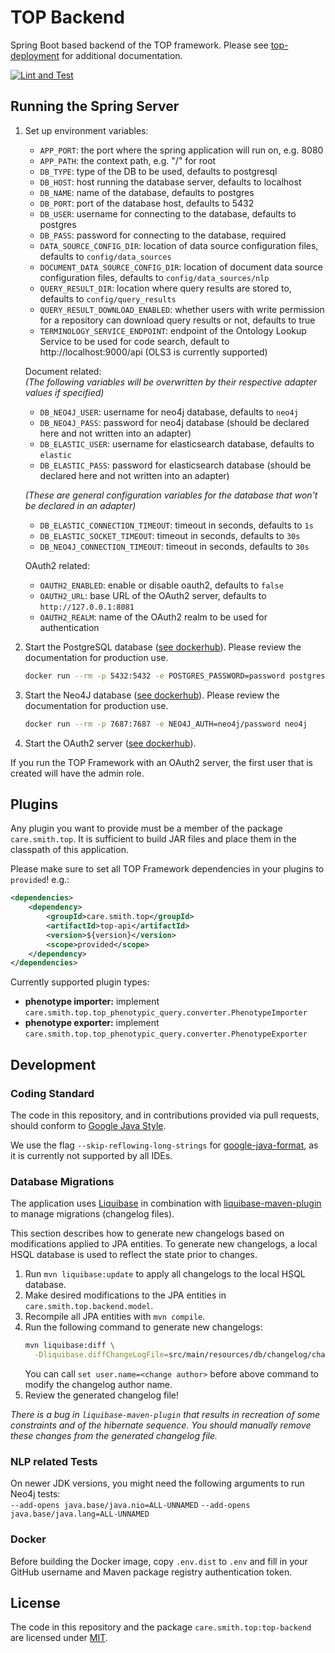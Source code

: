 # TOP Backend

Spring Boot based backend of the TOP framework. Please see [top-deployment](https://onto-med.github.io/top-deployment)
for additional documentation.

[![Lint and Test](https://github.com/Onto-Med/top-backend/actions/workflows/lint-and-test.yml/badge.svg)](https://github.com/Onto-Med/top-backend/actions/workflows/lint-and-test.yml)

## Running the Spring Server

1. Set up environment variables:
    * `APP_PORT`: the port where the spring application will run on, e.g. 8080
    * `APP_PATH`: the context path, e.g. "/" for root
    * `DB_TYPE`: type of the DB to be used, defaults to postgresql
    * `DB_HOST`: host running the database server, defaults to localhost
    * `DB_NAME`: name of the database, defaults to postgres
    * `DB_PORT`: port of the database host, defaults to 5432
    * `DB_USER`: username for connecting to the database, defaults to postgres
    * `DB_PASS`: password for connecting to the database, required
    * `DATA_SOURCE_CONFIG_DIR`: location of data source configuration files, defaults to `config/data_sources`
    * `DOCUMENT_DATA_SOURCE_CONFIG_DIR`: location of document data source configuration files, defaults to `config/data_sources/nlp`
    * `QUERY_RESULT_DIR`: location where query results are stored to, defaults to `config/query_results`
    * `QUERY_RESULT_DOWNLOAD_ENABLED`: whether users with write permission for a repository can download query results
      or not, defaults to true
    * `TERMINOLOGY_SERVICE_ENDPOINT`: endpoint of the Ontology Lookup Service to be used for code search, default
      to http://localhost:9000/api (OLS3 is currently supported)  

   Document related:  
   *(The following variables will be overwritten by their respective adapter values if specified)*  
    * `DB_NEO4J_USER`: username for neo4j database, defaults to `neo4j`
    * `DB_NEO4J_PASS`: password for neo4j database (should be declared here and not written into an adapter)
    * `DB_ELASTIC_USER`: username for elasticsearch database, defaults to `elastic`
    * `DB_ELASTIC_PASS`: password for elasticsearch database (should be declared here and not written into an adapter)

   *(These are general configuration variables for the database that won't be declared in an adapter)*  
    * `DB_ELASTIC_CONNECTION_TIMEOUT`: timeout in seconds, defaults to `1s`
    * `DB_ELASTIC_SOCKET_TIMEOUT`: timeout in seconds, defaults to `30s`
    * `DB_NEO4J_CONNECTION_TIMEOUT`: timeout in seconds, defaults to `30s`  

   OAuth2 related:
    * `OAUTH2_ENABLED`: enable or disable oauth2, defaults to `false`
    * `OAUTH2_URL`: base URL of the OAuth2 server, defaults to `http://127.0.0.1:8081`
    * `OAUTH2_REALM`: name of the OAuth2 realm to be used for authentication
2. Start the PostgreSQL database ([see dockerhub](https://hub.docker.com/_/postgres)). Please review the documentation
   for production use.
    ```sh
    docker run --rm -p 5432:5432 -e POSTGRES_PASSWORD=password postgres
    ```
3. Start the Neo4J database ([see dockerhub](https://hub.docker.com/_/neo4j)). Please review the documentation for
   production use.
    ```sh
    docker run --rm -p 7687:7687 -e NEO4J_AUTH=neo4j/password neo4j
    ```
4. Start the OAuth2 server ([see dockerhub](https://hub.docker.com/r/bitnami/keycloak)).

If you run the TOP Framework with an OAuth2 server, the first user that is created will have the admin role.

## Plugins

Any plugin you want to provide must be a member of the package `care.smith.top`.
It is sufficient to build JAR files and place them in the classpath of this application.

Please make sure to set all TOP Framework dependencies in your plugins to `provided`! e.g.:

```xml
<dependencies>
    <dependency>
        <groupId>care.smith.top</groupId>
        <artifactId>top-api</artifactId>
        <version>${version}</version>
        <scope>provided</scope>
    </dependency>
</dependencies>
```

Currently supported plugin types:

* **phenotype importer:** implement `care.smith.top.top_phenotypic_query.converter.PhenotypeImporter`
* **phenotype exporter:** implement `care.smith.top.top_phenotypic_query.converter.PhenotypeExporter`

## Development

### Coding Standard

The code in this repository, and in contributions provided via pull requests, should conform
to [Google Java Style](https://google.github.io/styleguide/javaguide.html).

We use the flag `--skip-reflowing-long-strings` for [google-java-format](https://github.com/google/google-java-format),
as it is currently not supported by all IDEs.

### Database Migrations

The application uses [Liquibase](https://www.liquibase.org) in combination with
[liquibase-maven-plugin](https://docs.liquibase.com/tools-integrations/maven/home.html) to manage migrations (changelog
files).

This section describes how to generate new changelogs based on modifications applied to JPA entities.
To generate new changelogs, a local HSQL database is used to reflect the state prior to changes.

1. Run `mvn liquibase:update` to apply all changelogs to the local HSQL database.
2. Make desired modifications to the JPA entities in `care.smith.top.backend.model`.
3. Recompile all JPA entities with `mvn compile`.
4. Run the following command to generate new changelogs:
   ```sh
   mvn liquibase:diff \
     -Dliquibase.diffChangeLogFile=src/main/resources/db/changelog/changesets/<timestamp>-<changelog name>.yaml
   ```
   You can call `set user.name=<change author>` before above command to modify the changelog author name.
5. Review the generated changelog file!

*There is a bug in `liquibase-maven-plugin` that results in recreation of some constraints and of the hibernate
sequence.
You should manually remove these changes from the generated changelog file.*

### NLP related Tests

On newer JDK versions, you might need the following arguments to run Neo4j tests:  
`--add-opens java.base/java.nio=ALL-UNNAMED`
`--add-opens java.base/java.lang=ALL-UNNAMED`

### Docker

Before building the Docker image, copy `.env.dist` to `.env` and fill in your GitHub username and Maven package registry authentication token.

## License

The code in this repository and the package `care.smith.top:top-backend` are licensed under [MIT](LICENSE).
